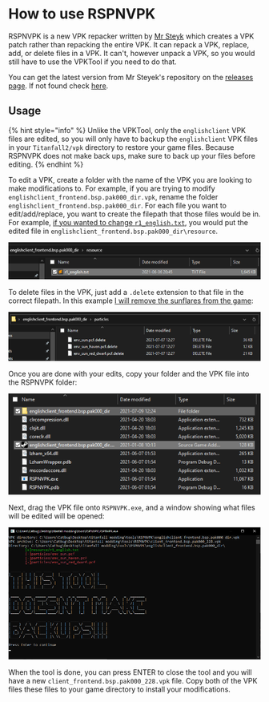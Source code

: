 # How to use RSPNVPK

RSPNVPK is a new VPK repacker written by [Mr Steyk](https://github.com/mrsteyk) which creates a VPK patch rather than repacking the entire VPK. It can repack a VPK, replace, add, or delete files in a VPK. It can't, however unpack a VPK, so you would still have to use the VPKTool if you need to do that.

You can get the latest version from Mr Steyek's repository on the [releases page](https://github.com/mrsteyk/RSPNVPK/releases). If not found check [here](https://github.com/squidgyberries/RSPNVPK).

## Usage

{% hint style="info" %}
Unlike the VPKTool, only the `englishclient` VPK files are edited, so you will only have to backup the `englishclient` VPK files in your `Titanfall2/vpk` directory to restore your game files. Because RSPNVPK does not make back ups, make sure to back up your files before editing.
{% endhint %}

To edit a VPK, create a folder with the name of the VPK you are looking to make modifications to. For example, if you are trying to modify `englishclient_frontend.bsp.pak000_dir.vpk`, rename the folder `englishclient_frontend.bsp.pak000_dir`. For each file you want to edit/add/replace, you want to create the filepath that those files would be in. For example, [if you wanted to change `r1_english.txt`](../../../modding/user-interface/text-modding-r1_language.md), you would put the edited file in `englishclient_frontend.bsp.pak000_dir\resource`.

![](../../../.gitbook/assets/image%20%2818%29.png)

To delete files in the VPK, just add a `.delete` extension to that file in the correct filepath. In this example [I will remove the sunflares from the game](../../../modding/misc/remove-sun-flares.md):

![](../../../.gitbook/assets/image%20%2820%29.png)

Once you are done with your edits, copy your folder and the VPK file into the RSPNVPK folder:

![](../../../.gitbook/assets/image%20%2819%29.png)

Next, drag the VPK file onto `RSPNVPK.exe`, and a window showing what files will be edited will be opened:

![](../../../.gitbook/assets/image%20%2821%29.png)

When the tool is done, you can press ENTER to close the tool and you will have a new `client_frontend.bsp.pak000_228.vpk` file. Copy both of the VPK files these files to your game directory to install your modifications.



